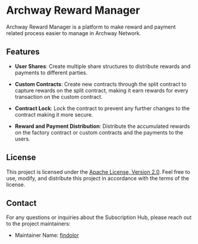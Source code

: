 # Archway Reward Manager

Archway Reward Manager is a platform to make reward and payment related process easier to manage in Archway Network.

## Features

- **User Shares**: Create multiple share structures to distribute rewards and payments to different parties.

- **Custom Contracts**: Create new contracts through the split contract to capture rewards on the split contract, making it earn rewards for every transaction on the custom contract.

- **Contract Lock**: Lock the contract to prevent any further changes to the contract making it more secure.

- **Reward and Payment Distribution**: Distribute the accumulated rewards on the factory contract or custom contracts and the payments to the users.

## License

This project is licensed under the [Apache License, Version 2.0](./LICENSE). Feel free to use, modify, and distribute this project in accordance with the terms of the license.

## Contact

For any questions or inquiries about the Subscription Hub, please reach out to the project maintainers:

- Maintainer Name: [findolor](https://github.com/findolor)

